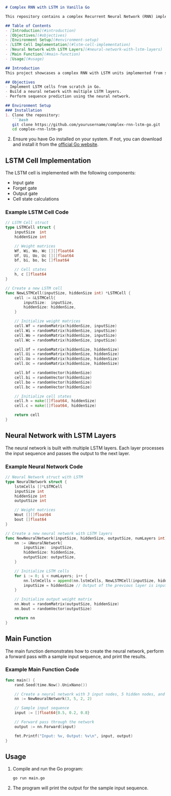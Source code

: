 
```markdown
# Complex RNN with LSTM in Vanilla Go

This repository contains a complex Recurrent Neural Network (RNN) implementation with Long Short-Term Memory (LSTM) units, written entirely in vanilla Go. The project demonstrates a sequence prediction task using LSTM cells without relying on any external machine learning frameworks.

## Table of Contents
- [Introduction](#introduction)
- [Objectives](#objectives)
- [Environment Setup](#environment-setup)
- [LSTM Cell Implementation](#lstm-cell-implementation)
- [Neural Network with LSTM Layers](#neural-network-with-lstm-layers)
- [Main Function](#main-function)
- [Usage](#usage)

## Introduction
This project showcases a complex RNN with LSTM units implemented from scratch using vanilla Go. The neural network is designed for sequence prediction tasks and demonstrates the inner workings of LSTM cells, including the input gate, forget gate, output gate, and cell state calculations.

## Objectives
- Implement LSTM cells from scratch in Go.
- Build a neural network with multiple LSTM layers.
- Perform sequence prediction using the neural network.

## Environment Setup
### Installation
1. Clone the repository:
   ```bash
   git clone https://github.com/yourusername/complex-rnn-lstm-go.git
   cd complex-rnn-lstm-go
   ```

2. Ensure you have Go installed on your system. If not, you can download and install it from the [official Go website](https://golang.org/dl/).

## LSTM Cell Implementation
The LSTM cell is implemented with the following components:
- Input gate
- Forget gate
- Output gate
- Cell state calculations

### Example LSTM Cell Code
```go
// LSTM Cell struct
type LSTMCell struct {
    inputSize  int
    hiddenSize int

    // Weight matrices
    Wf, Wi, Wo, Wc [][]float64
    Uf, Ui, Uo, Uc [][]float64
    bf, bi, bo, bc []float64

    // Cell states
    h, c []float64
}

// Create a new LSTM cell
func NewLSTMCell(inputSize, hiddenSize int) *LSTMCell {
    cell := &LSTMCell{
        inputSize:  inputSize,
        hiddenSize: hiddenSize,
    }

    // Initialize weight matrices
    cell.Wf = randomMatrix(hiddenSize, inputSize)
    cell.Wi = randomMatrix(hiddenSize, inputSize)
    cell.Wo = randomMatrix(hiddenSize, inputSize)
    cell.Wc = randomMatrix(hiddenSize, inputSize)

    cell.Uf = randomMatrix(hiddenSize, hiddenSize)
    cell.Ui = randomMatrix(hiddenSize, hiddenSize)
    cell.Uo = randomMatrix(hiddenSize, hiddenSize)
    cell.Uc = randomMatrix(hiddenSize, hiddenSize)

    cell.bf = randomVector(hiddenSize)
    cell.bi = randomVector(hiddenSize)
    cell.bo = randomVector(hiddenSize)
    cell.bc = randomVector(hiddenSize)

    // Initialize cell states
    cell.h = make([]float64, hiddenSize)
    cell.c = make([]float64, hiddenSize)

    return cell
}
```

## Neural Network with LSTM Layers
The neural network is built with multiple LSTM layers. Each layer processes the input sequence and passes the output to the next layer.

### Example Neural Network Code
```go
// Neural Network struct with LSTM
type NeuralNetwork struct {
    lstmCells []*LSTMCell
    inputSize int
    hiddenSize int
    outputSize int

    // Weight matrices
    Wout [][]float64
    bout []float64
}

// Create a new neural network with LSTM layers
func NewNeuralNetwork(inputSize, hiddenSize, outputSize, numLayers int) *NeuralNetwork {
    nn := &NeuralNetwork{
        inputSize:  inputSize,
        hiddenSize: hiddenSize,
        outputSize: outputSize,
    }

    // Initialize LSTM cells
    for i := 0; i < numLayers; i++ {
        nn.lstmCells = append(nn.lstmCells, NewLSTMCell(inputSize, hiddenSize))
        inputSize = hiddenSize // Output of the previous layer is input to the next layer
    }

    // Initialize output weight matrix
    nn.Wout = randomMatrix(outputSize, hiddenSize)
    nn.bout = randomVector(outputSize)

    return nn
}
```

## Main Function
The main function demonstrates how to create the neural network, perform a forward pass with a sample input sequence, and print the results.

### Example Main Function Code
```go
func main() {
    rand.Seed(time.Now().UnixNano())

    // Create a neural network with 3 input nodes, 5 hidden nodes, and 2 output nodes with 2 LSTM layers
    nn := NewNeuralNetwork(3, 5, 2, 2)

    // Sample input sequence
    input := []float64{0.5, 0.2, 0.8}

    // Forward pass through the network
    output := nn.Forward(input)

    fmt.Printf("Input: %v, Output: %v\n", input, output)
}
```

## Usage
1. Compile and run the Go program:
   ```bash
   go run main.go
   ```

2. The program will print the output for the sample input sequence.
